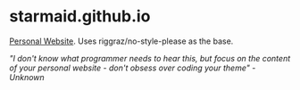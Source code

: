 # starmaid.github.io

[Personal Website](https://starmaid.github.io). Uses riggraz/no-style-please as the base. 

*"I don't know what programmer needs to hear this, but focus on the content of your personal website - don't obsess over coding your theme" - Unknown*
